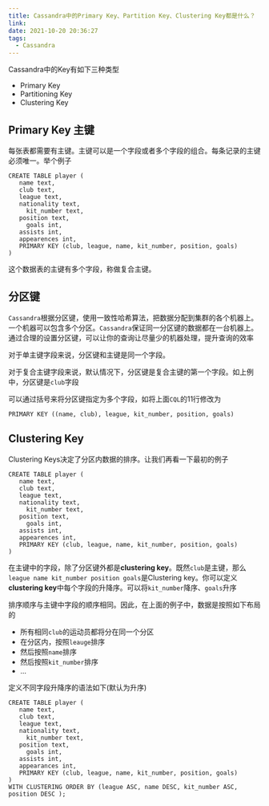 ```yaml
---
title: Cassandra中的Primary Key、Partition Key、Clustering Key都是什么？
link:
date: 2021-10-20 20:36:27
tags:
  - Cassandra
---
```


Cassandra中的Key有如下三种类型

- Primary Key
- Partitioning Key
- Clustering Key

## Primary Key 主键

每张表都需要有主键。主键可以是一个字段或者多个字段的组合。每条记录的主键必须唯一。举个例子

```cql
CREATE TABLE player (
   name text,
   club text,
   league text,
   nationality text,
	 kit_number text,
   position text,
	 goals int,
   assists int,
   appearences int,
   PRIMARY KEY (club, league, name, kit_number, position, goals)
)
```

这个数据表的主键有多个字段，称做复合主键。

## 分区键

`Cassandra`根据分区键，使用一致性哈希算法，把数据分配到集群的各个机器上。一个机器可以包含多个分区。`Cassandra`保证同一分区键的数据都在一台机器上。通过合理的设置分区键，可以让你的查询让尽量少的机器处理，提升查询的效率

对于单主键字段来说，分区键和主键是同一个字段。

对于复合主键字段来说，默认情况下，分区键是复合主键的第一个字段。如上例中，分区键是`club`字段

可以通过括号来将分区键指定为多个字段，如将上面`CQL`的11行修改为

```CQL
PRIMARY KEY ((name, club), league, kit_number, position, goals)
```

## Clustering Key

Clustering Keys决定了分区内数据的排序。让我们再看一下最初的例子

```cql
CREATE TABLE player (
   name text,
   club text,
   league text,
   nationality text,
	 kit_number text,
   position text,
	 goals int,
   assists int,
   appearences int,
   PRIMARY KEY (club, league, name, kit_number, position, goals)
)
```

在主键中的字段，除了分区键外都是**clustering key**。既然`club`是主键，那么`league name kit_number position goals`是Clustering key。你可以定义**clustering key**中每个字段的升降序。可以将`kit_number`降序、`goals`升序

排序顺序与主键中字段的顺序相同。因此，在上面的例子中，数据是按照如下布局的

- 所有相同`club`的运动员都将分在同一个分区
- 在分区内，按照`leauge`排序
- 然后按照`name`排序
- 然后按照`kit_number`排序
- ...

定义不同字段升降序的语法如下(默认为升序)

```cql
CREATE TABLE player (
   name text,
   club text,
   league text,
   nationality text,
	 kit_number text,
   position text,
	 goals int,
   assists int,
   appearances int,
   PRIMARY KEY (club, league, name, kit_number, position, goals)
)
WITH CLUSTERING ORDER BY (league ASC, name DESC, kit_number ASC, position DESC );
```
